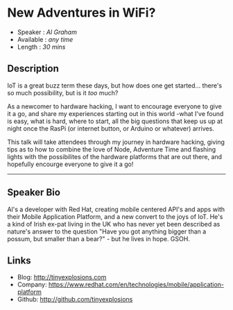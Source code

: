 New Adventures in WiFi?
========================

* Speaker   : *Al Graham*
* Available : *any time*
* Length    : *30 mins*

Description
-----------

IoT is a great buzz term these days, but how does one get started... there's so much possibility, but is it *too* much?

As a newcomer to hardware hacking, I want to encourage everyone to give it a go, and share my experiences starting out in this world -what I've found is easy, what is hard, where to start, all the big questions that keep us up at night once the RasPi (or internet button, or Arduino or whatever) arrives.

This talk will take attendees through my journey in hardware hacking, giving tips as to how to combine the love of Node, Adventure Time and flashing lights with the possibilites of the hardware platforms that are out there, and hopefully encourge everyone to give it a go!

---------------

Speaker Bio
-----------

Al's a developer with Red Hat, creating mobile centered API's and apps with their Mobile Application Platform, and a new convert to the joys of IoT. He's a kind of Irish ex-pat living in the UK who has never yet been described as nature's answer to the question "Have you got anything bigger than a possum, but smaller than a bear?" - but he lives in hope. GSOH.

Links
-----

* Blog: http://tinyexplosions.com
* Company: https://www.redhat.com/en/technologies/mobile/application-platform
* Github: http://github.com/tinyexplosions